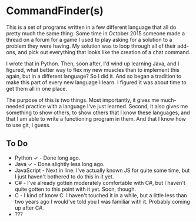 # CommandFinder(s)

This is a set of programs written in a few different language that all do pretty
much the same thing. Some time in October 2015 someone made a thread on a forum
for a game I used to play asking for a solution to a problem they were having.
My solution was to loop through all of their add-ons, and pick out everything
that looks like the creation of a chat command.

I wrote that in Python. Then, soon after, I'd wind up learning Java, and I
figured, what better way to flex my new muscles than to implement this again,
but in a different language? So I did it. And so began a tradition to make this
part of every new language I learn. I figured it was about time to get them all
in one place.

The purpose of this is two things. Most importantly, it gives me much-needed
practice with a language I've just learned. Second, it also gives me something
to show others, to show others that I know these languages, and that I am able
to write a functioning program in them. And that I know how to use git, I guess.


## To Do

 - Python ✓ - Done long ago.
 - Java ✓ - Done slightly less long ago.
 - JavaScript - Next in line. I've actually known JS for quite some time, but I
   just haven't bothered to do this in it yet.
 - C# - I've already gotten moderately comfortable with C#, but I haven't quite
   gotten to this point with it yet. Soon, though.
 - C - I kind of know C. I haven't touched it in a while, but a little less than
   two years ago I would've told you I was familiar with it. Probably coming up
   after C#.
 - ???
